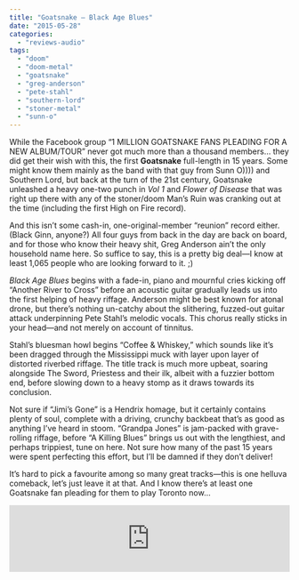 ```yaml
---
title: "Goatsnake – Black Age Blues"
date: "2015-05-28"
categories: 
  - "reviews-audio"
tags: 
  - "doom"
  - "doom-metal"
  - "goatsnake"
  - "greg-anderson"
  - "pete-stahl"
  - "southern-lord"
  - "stoner-metal"
  - "sunn-o"
---
```


While the Facebook group “1 MILLION GOATSNAKE FANS PLEADING FOR A NEW ALBUM/TOUR” never got much more than a thousand members… they did get their wish with this, the first **Goatsnake** full-length in 15 years. Some might know them mainly as the band with that guy from Sunn O)))) and Southern Lord, but back at the turn of the 21st century, Goatsnake unleashed a heavy one-two punch in _Vol 1_ and _Flower of Disease_ that was right up there with any of the stoner/doom Man’s Ruin was cranking out at the time (including the first High on Fire record).

And this isn’t some cash-in, one-original-member “reunion” record either. (Black Ginn, anyone?) All four guys from back in the day are back on board, and for those who know their heavy shit, Greg Anderson ain’t the only household name here. So suffice to say, this is a pretty big deal—I know at least 1,065 people who are looking forward to it. ;)

_Black Age Blues_ begins with a fade-in, piano and mournful cries kicking off “Another River to Cross” before an acoustic guitar gradually leads us into the first helping of heavy riffage. Anderson might be best known for atonal drone, but there’s nothing un-catchy about the slithering, fuzzed-out guitar attack underpinning Pete Stahl’s melodic vocals. This chorus really sticks in your head—and not merely on account of tinnitus.

Stahl’s bluesman howl begins “Coffee & Whiskey,” which sounds like it’s been dragged through the Mississippi muck with layer upon layer of distorted riverbed riffage. The title track is much more upbeat, soaring alongside The Sword, Priestess and their ilk, albeit with a fuzzier bottom end, before slowing down to a heavy stomp as it draws towards its conclusion.

Not sure if “Jimi’s Gone” is a Hendrix homage, but it certainly contains plenty of soul, complete with a driving, crunchy backbeat that’s as good as anything I’ve heard in stoom. “Grandpa Jones” is jam-packed with grave-rolling riffage, before “A Killing Blues” brings us out with the lengthiest, and perhaps trippiest, tune on here. Not sure how many of the past 15 years were spent perfecting this effort, but I’ll be damned if they don’t deliver!

It’s hard to pick a favourite among so many great tracks—this is one helluva comeback, let’s just leave it at that. And I know there’s at least one Goatsnake fan pleading for them to play Toronto now…

<iframe style="border: 0; width: 100%; height: 120px;" src="https://bandcamp.com/EmbeddedPlayer/album=1270055283/size=large/bgcol=ffffff/linkcol=0687f5/tracklist=false/artwork=small/transparent=true/" width="300" height="150" seamless=""><a href="http://goatsnakesl.bandcamp.com/album/black-age-blues">Black Age Blues by Goatsnake</a></iframe>
